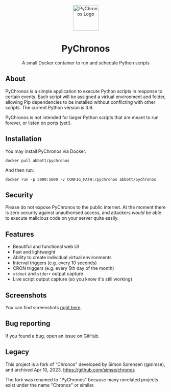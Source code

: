<p align="center">
  <img alt="PyChronos Logo" src="https://github.com/abbott/pychronos/blob/main/logo.png?raw=true" width="80" />
</p>
<h1 align="center">
  PyChronos
</h1>
<p align="center">
A small Docker container to run and schedule Python scripts
</p>

<!-- 
[![Build Status](https://travis-ci.com/simse/chronos.svg?branch=master)](https://travis-ci.com/simse/chronos)

Replace with local lab build endpoint
-->

## About
PyChronos is a simple application to execute Python scripts in response to certain events. Each script will be assigned a virtual environment and folder, allowing Pip dependencies to be installed without conflicting with other scripts. The current Python version is 3.9.

PyChronos is not intended for larger Python scripts that are meant to run forever, or listen on ports (yet!).

## Installation
You may install PyChronos via Docker.
```
docker pull abbott/pychronos
```
And then run:
```
docker run -p 5000:5000 -v CONFIG_PATH:/pychronos abbott/pychronos
```

## Security
Please do not expose PyChronos to the public internet. At the moment there is zero security against unauthorised access, and attackers *would* be able to execute malicious code on your server quite easily.

## Features
- Beautiful and functional web UI
- Fast and lightweight
- Ability to create individual virtual environments
- Interval triggers (e.g. every 10 seconds)
- CRON triggers (e.g. every 5th day of the month)
- `stdout` and `stderr` output capture
- Live script output capture (so you know it's still working)

<!-- ## Feature requests
Trivial requests will usually be added quickly. Larger requests will take a little longer. I am, after all, still a busy university student. -->

## Screenshots
You can find screenshots [right here](https://imgur.com/a/PQdH5ro).

## Bug reporting
If you found a bug, open an issue on GitHub.

## Legacy
This project is a fork of "Chronos" developed by Simon Sorensen (@simse), and archived Apr 10, 2023. https://github.com/simse/chronos

The fork was renamed to "PyChronos" because many unrelated projects exist under the name "Chronos" or similar.
